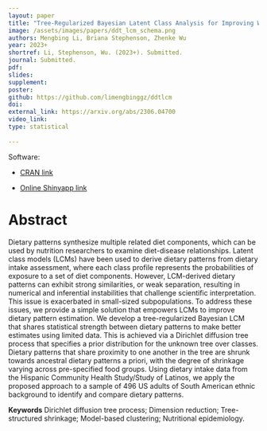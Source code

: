 ```yaml
---
layout: paper
title: "Tree-Regularized Bayesian Latent Class Analysis for Improving Weakly Separated Dietary Pattern Subtyping in Small-Sized Subpopulations"
image: /assets/images/papers/ddt_lcm_schema.png
authors: Mengbing Li, Briana Stephenson, Zhenke Wu
year: 2023+
shortref: Li, Stephenson, Wu. (2023+). Submitted.
journal: Submitted.
pdf: 
slides: 
supplement:
poster: 
github: https://github.com/limengbinggz/ddtlcm
doi: 
external_link: https://arxiv.org/abs/2306.04700
video_link: 
type: statistical
 
---
```


Software: 

- [CRAN link](https://cran.r-project.org/web/packages/ddtlcm/index.html)

- [Online Shinyapp link](https://bolinw.shinyapps.io/ddtlcm_app/)

# Abstract

Dietary patterns synthesize multiple related diet components, which can be used by nutrition researchers to examine diet-disease relationships. Latent class models (LCMs) have been used to derive dietary patterns from dietary intake assessment, where each class profile represents the probabilities of exposure to a set of diet components. However, LCM-derived dietary patterns can exhibit strong similarities, or weak separation, resulting in numerical and inferential instabilities that challenge scientific interpretation. This issue is exacerbated in small-sized subpopulations. To address these issues, we provide a simple solution that empowers LCMs to improve dietary pattern estimation. We develop a tree-regularized Bayesian LCM that shares statistical strength between dietary patterns to make better estimates using limited data. This is achieved via a Dirichlet diffusion tree process that specifies a prior distribution for the unknown tree over classes. Dietary patterns that share proximity to one another in the tree are shrunk towards ancestral dietary patterns a priori, with the degree of shrinkage varying across pre-specified food groups. Using dietary intake data from the Hispanic Community Health Study/Study of Latinos, we apply the proposed approach to a sample of 496 US adults of South American ethnic background to identify and compare dietary patterns.

**Keywords** Dirichlet diffusion tree process; Dimension reduction; Tree-structured shrinkage; Model-based clustering; Nutritional epidemiology.